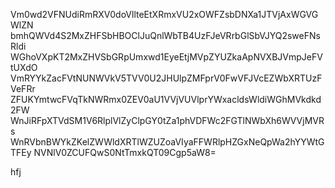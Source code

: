Vm0wd2VFNUdiRmRXV0doVllteEtXRmxVU2xOWFZsbDNXa1JTVjAxWGVGWlZN
bmhQWVd4S2MxZHFSbHBOClJuQnlWbTB4UzFJeVRrbGlSbVJYQ2sweFNsRldi
WGhoVXpKT2MxZHVSbGRpUmxwd1EyeEtjMVpZYUZkaApNVXBJVmpJeFVtUXdO
VmRYYkZacFVtNUNWVkV5TVV0U2JHUlpZMFprV0FwVFJVcEZWbXRTUzFVeFRr
ZFUKYmtwcFVqTkNWRmx0ZEV0aU1VVjVUVlprYWxacldsWldiWGhMVkdkd2FW
WnJiRFpXTVdSM1V6RlplVlZyClpGY0tZa1phVDFWc2FGTlNWbXh6WVVjMVRs
WnRVbnBWYkZKelZWWldXRTlWZUZoaVIyaFFWRlpHZGxNeQpWa2hYYWtGTFEy
NVNlV0ZCUFQwS0NtTmxkQT09Cgp5aW8=

hfj
